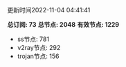 更新时间2022-11-04 04:41:41

**总订阅: 73**
**总节点: 2048**
**有效节点: 1229**
- ss节点: 781
- v2ray节点: 292
- trojan节点: 156
